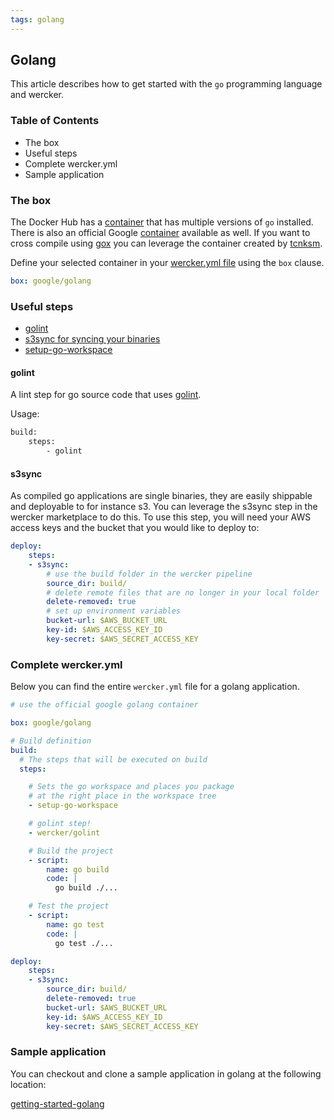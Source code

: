 ```yaml
---
tags: golang
---
```


## Golang

This article describes how to get started with the `go` programming
language and wercker.

### Table of Contents

* The box
* Useful steps
* Complete wercker.yml
* Sample application

### The box

The Docker Hub has a
[container](https://registry.hub.docker.com/_/golang/) that has multiple versions of `go`
installed. There is also an official Google
[container](https://registry.hub.docker.com/u/google/golang/) available
as well. If you want to cross compile using
[gox](https://github.com/mitchellh/gox) you can leverage the container created by
[tcnksm](https://registry.hub.docker.com/u/tcnksm/gox/).

Define your selected container in your [wercker.yml
file](/learn/wercker-yml/01_introduction.html) using the `box` clause.

```yaml
box: google/golang
```

### Useful steps

* [golint](https://app.wercker.com/#applications/548b1cef6b3ba8733d6d4db3/tab/details)
* [s3sync for syncing your binaries](https://app.wercker.com/#applications/51c82a063179be4478002245/tab/details)
* [setup-go-workspace](https://app.wercker.com/#applications/51fa5e6ba4037f7171000f75/tab/details)

#### golint

A lint step for go source code that uses
[golint](https://github.com/golang/lint).

Usage:

```sh
build:
    steps:
        - golint
```

#### s3sync

As compiled go applications are single binaries, they are easily
shippable and deployable to for instance s3. You can leverage the
s3sync step in the wercker marketplace to do this. To use this step,
you will need your AWS access keys and the bucket that you would like to deploy to:

```yaml
deploy:
    steps:
    - s3sync:
        # use the build folder in the wercker pipeline
        source_dir: build/
        # delete remote files that are no longer in your local folder
        delete-removed: true
        # set up environment variables
        bucket-url: $AWS_BUCKET_URL
        key-id: $AWS_ACCESS_KEY_ID
        key-secret: $AWS_SECRET_ACCESS_KEY
```

### Complete wercker.yml

Below you can find the entire `wercker.yml` file for a golang application.

```yaml
# use the official google golang container

box: google/golang

# Build definition
build:
  # The steps that will be executed on build
  steps:

    # Sets the go workspace and places you package
    # at the right place in the workspace tree
    - setup-go-workspace

    # golint step!
    - wercker/golint

    # Build the project
    - script:
        name: go build
        code: |
          go build ./...

    # Test the project
    - script:
        name: go test
        code: |
          go test ./...

deploy:
    steps:
    - s3sync:
        source_dir: build/
        delete-removed: true
        bucket-url: $AWS_BUCKET_URL
        key-id: $AWS_ACCESS_KEY_ID
        key-secret: $AWS_SECRET_ACCESS_KEY
```

### Sample application

You can checkout and clone a sample application in golang at the
following location:

[getting-started-golang](http://github.com/wercker/getting-started-golang)
